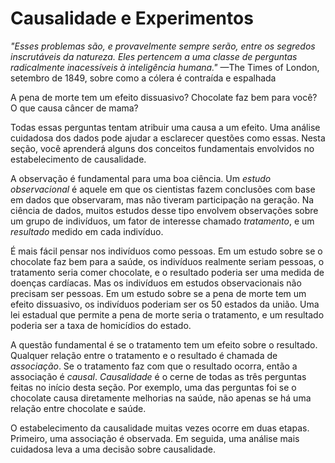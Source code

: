 Causalidade e Experimentos
=========================

*"Esses problemas são, e provavelmente sempre serão, entre os segredos inscrutáveis da natureza. Eles pertencem a uma classe de perguntas radicalmente inacessíveis à inteligência humana."* —The Times of London, setembro de 1849, sobre como a cólera é contraída e espalhada

A pena de morte tem um efeito dissuasivo? Chocolate faz bem para você? O que causa câncer de mama?

Todas essas perguntas tentam atribuir uma causa a um efeito. Uma análise cuidadosa dos dados pode ajudar a esclarecer questões como essas. Nesta seção, você aprenderá alguns dos conceitos fundamentais envolvidos no estabelecimento de causalidade.

A observação é fundamental para uma boa ciência. Um *estudo observacional* é aquele em que os cientistas fazem conclusões com base em dados que observaram, mas não tiveram participação na geração. Na ciência de dados, muitos estudos desse tipo envolvem observações sobre um grupo de indivíduos, um fator de interesse chamado *tratamento*, e um *resultado* medido em cada indivíduo.

É mais fácil pensar nos indivíduos como pessoas. Em um estudo sobre se o chocolate faz bem para a saúde, os indivíduos realmente seriam pessoas, o tratamento seria comer chocolate, e o resultado poderia ser uma medida de doenças cardíacas. Mas os indivíduos em estudos observacionais não precisam ser pessoas. Em um estudo sobre se a pena de morte tem um efeito dissuasivo, os indivíduos poderiam ser os 50 estados da união. Uma lei estadual que permite a pena de morte seria o tratamento, e um resultado poderia ser a taxa de homicídios do estado.

A questão fundamental é se o tratamento tem um efeito sobre o resultado. Qualquer relação entre o tratamento e o resultado é chamada de *associação*. Se o tratamento faz com que o resultado ocorra, então a associação é *causal*. *Causalidade* é o cerne de todas as três perguntas feitas no início desta seção. Por exemplo, uma das perguntas foi se o chocolate causa diretamente melhorias na saúde, não apenas se há uma relação entre chocolate e saúde.

O estabelecimento da causalidade muitas vezes ocorre em duas etapas. Primeiro, uma associação é observada. Em seguida, uma análise mais cuidadosa leva a uma decisão sobre causalidade.
